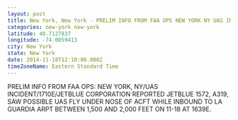 ```yaml
---
layout: post
title: New York, New York - PRELIM INFO FROM FAA OPS NEW YORK NY UAS INCIDENT 1710E JETBLUE CORPORATION REPORTED JETBLUE
categories: new-york new-york
latitude: 40.7127837
longitude: -74.0059413
city: New York
state: New York
date: 2014-11-18T12:10:00.000Z
timeZoneName: Eastern Standard Time
---
```


PRELIM INFO FROM FAA OPS: NEW YORK, NY/UAS INCIDENT/1710E/JETBLUE CORPORATION REPORTED JETBLUE 1572, A319, SAW POSSIBLE UAS FLY UNDER NOSE OF ACFT WHILE INBOUND TO LA GUARDIA ARPT BETWEEN 1,500 AND 2,000 FEET ON 11-18 AT 1639E. 